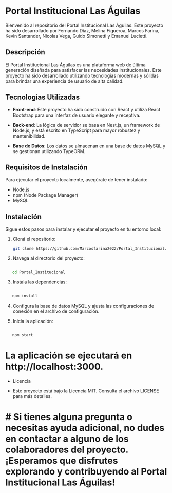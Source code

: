# Portal Institucional Las Águilas

Bienvenido al repositorio del Portal Institucional Las Águilas. Este proyecto ha sido desarrollado por Fernando Díaz, Melina Figueroa, Marcos Farina, Kevin Santander, Nicolas Vega, Guido Simonetti y Emanuel Lucietti.

## Descripción

El Portal Institucional Las Águilas es una plataforma web de última generación diseñada para satisfacer las necesidades institucionales. Este proyecto ha sido desarrollado utilizando tecnologías modernas y sólidas para brindar una experiencia de usuario de alta calidad.

## Tecnologías Utilizadas

- **Front-end**: Este proyecto ha sido construido con React y utiliza React Bootstrap para una interfaz de usuario elegante y receptiva.

- **Back-end**: La lógica de servidor se basa en Nest.js, un framework de Node.js, y está escrito en TypeScript para mayor robustez y mantenibilidad.

- **Base de Datos**: Los datos se almacenan en una base de datos MySQL y se gestionan utilizando TypeORM.

## Requisitos de Instalación

Para ejecutar el proyecto localmente, asegúrate de tener instalado:

- Node.js
- npm (Node Package Manager)
- MySQL

## Instalación

Sigue estos pasos para instalar y ejecutar el proyecto en tu entorno local:

1. Cloná el repositorio:

   ```bash
   git clone https://github.com/Marcosfarina2022/Portal_Institucional.git
   ```

2. Navega al directorio del proyecto:

```bash

   cd Portal_Institucional
```

3. Instala las dependencias:

```bash

   npm install
```

4. Configura la base de datos MySQL y ajusta las configuraciones de conexión en el archivo de configuración.

5. Inicia la aplicación:

```bash

   npm start
```

# La aplicación se ejecutará en http://localhost:3000.

- Licencia

* Este proyecto está bajo la Licencia MIT. Consulta el archivo LICENSE para más detalles.

# # Si tienes alguna pregunta o necesitas ayuda adicional, no dudes en contactar a alguno de los colaboradores del proyecto. ¡Esperamos que disfrutes explorando y contribuyendo al Portal Institucional Las Águilas!

